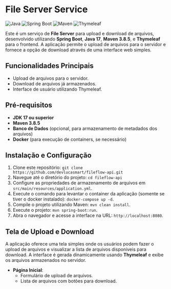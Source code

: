 # File Server Service

![Java](https://img.shields.io/badge/Java-17-red.svg)
![Spring Boot](https://img.shields.io/badge/Spring%20Boot-3.1.10-brightgreen.svg)
![Maven](https://img.shields.io/badge/Maven-3.8.5-yellow.svg)
![Thymeleaf](https://img.shields.io/badge/Thymeleaf-3.1.14-orange.svg)

Este é um serviço de **File Server** para upload e download de arquivos, desenvolvido utilizando **Spring Boot**, **Java 17**, **Maven 3.8.5**, e **Thymeleaf** para o frontend. A aplicação permite o upload de arquivos para o servidor e fornece a opção de download através de uma interface web simples.

## Funcionalidades Principais

- Upload de arquivos para o servidor.
- Download de arquivos já armazenados.
- Interface de usuário utilizando Thymeleaf.

## Pré-requisitos

- **JDK 17 ou superior**
- **Maven 3.8.5**
- **Banco de Dados** (opcional, para armazenamento de metadados dos arquivos)
- **Docker** (para execução de containers, se necessário)

## Instalação e Configuração

1. Clone este repositório: `git clone https://github.com/devlucasmart/fileflow-api.git`
2. Navegue até o diretório do projeto: `cd fileflow-api`
3. Configure as propriedades de armazenamento de arquivos em `src/main/resources/application.yml`.
4. Execute o comando para levantar o container da aplicação (somente se tiver o docker instalado): `docker-compose up -d`.
5. Compile o projeto utilizando Maven: `mvn clean install`.
6. Execute o projeto: `mvn spring-boot:run`.
7. Abra o navegador e acesse a interface na URL: `http://localhost:8080`.

## Tela de Upload e Download

A aplicação oferece uma tela simples onde os usuários podem fazer o upload de arquivos e visualizar a lista de arquivos disponíveis para download. A interface é gerada dinamicamente usando **Thymeleaf** e exibe os arquivos armazenados no servidor.

- **Página Inicial**: 
  - Formulário de upload de arquivos.
  - Lista de arquivos com botões para download.
